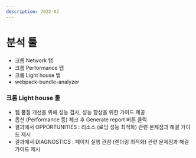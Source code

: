 ```yaml
---
description: 2022-02
---
```


# 분석 툴

* 크롬 Network 탭
* 크롬 Performance 탭
* 크롬 Light house 탭
* webpack-bundle-analyzer&#x20;



### 크롬 Light house 툴

* 웹 품질 개선을 위해 성능 검사, 성능 향상을 위한 가이드 제공
* 옵션 (Performance 등) 체크 후 Generate report 버튼 클릭&#x20;
* 결과에서 OPPORTUNITIES : 리소스 (로딩 성능 최적화) 관련 문제점과 해결 가이드 제시&#x20;
* 결과에서 DIAGNOSTICS : 페이지 실행 관점 (렌더링 최적화) 관련 문제점과 해결 가이드 제시&#x20;

